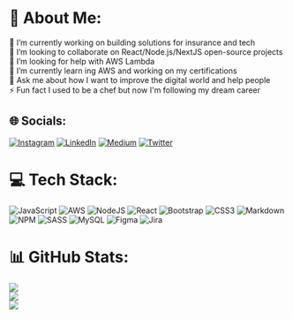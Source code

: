 # 💫 About Me:
🔭 I’m currently working on building solutions for insurance and tech<br>👯 I’m looking to collaborate on React/Node.js/NextJS open-source projects<br>🤝 I’m looking for help with AWS Lambda<br>🌱 I’m currently learn ing AWS and working on my certifications<br>💬 Ask me about how I want to improve the digital world and help people<br>⚡ Fun fact I used to be a chef but now I'm following my dream career


## 🌐 Socials:
[![Instagram](https://img.shields.io/badge/Instagram-%23E4405F.svg?logo=Instagram&logoColor=white)](https://instagram.com/aaronrileyy_) [![LinkedIn](https://img.shields.io/badge/LinkedIn-%230077B5.svg?logo=linkedin&logoColor=white)](https://linkedin.com/in/aaron-riley-b2b686178) [![Medium](https://img.shields.io/badge/Medium-12100E?logo=medium&logoColor=white)](https://medium.com/@@aaronriley_) [![Twitter](https://img.shields.io/badge/Twitter-%231DA1F2.svg?logo=Twitter&logoColor=white)](https://twitter.com/@ARileyDev) 

# 💻 Tech Stack:
![JavaScript](https://img.shields.io/badge/javascript-%23323330.svg?style=for-the-badge&logo=javascript&logoColor=%23F7DF1E) ![AWS](https://img.shields.io/badge/AWS-%23FF9900.svg?style=for-the-badge&logo=amazon-aws&logoColor=white) ![NodeJS](https://img.shields.io/badge/node.js-6DA55F?style=for-the-badge&logo=node.js&logoColor=white) ![React](https://img.shields.io/badge/react-%2320232a.svg?style=for-the-badge&logo=react&logoColor=%2361DAFB)  ![Bootstrap](https://img.shields.io/badge/bootstrap-%23563D7C.svg?style=for-the-badge&logo=bootstrap&logoColor=white) ![CSS3](https://img.shields.io/badge/css3-%231572B6.svg?style=for-the-badge&logo=css3&logoColor=white) ![Markdown](https://img.shields.io/badge/markdown-%23000000.svg?style=for-the-badge&logo=markdown&logoColor=white) ![NPM](https://img.shields.io/badge/NPM-%23000000.svg?style=for-the-badge&logo=npm&logoColor=white) ![SASS](https://img.shields.io/badge/SASS-hotpink.svg?style=for-the-badge&logo=SASS&logoColor=white)  ![MySQL](https://img.shields.io/badge/mysql-%2300f.svg?style=for-the-badge&logo=mysql&logoColor=white) ![Figma](https://img.shields.io/badge/figma-%23F24E1E.svg?style=for-the-badge&logo=figma&logoColor=white) ![Jira](https://img.shields.io/badge/jira-%230A0FFF.svg?style=for-the-badge&logo=jira&logoColor=white)
# 📊 GitHub Stats:
![](https://github-readme-stats.vercel.app/api?username=aaron-riley&theme=tokyonight&hide_border=true&include_all_commits=false&count_private=false)<br/>
![](https://github-readme-streak-stats.herokuapp.com/?user=aaron-riley&theme=tokyonight&hide_border=true)<br/>
![](https://github-readme-stats.vercel.app/api/top-langs/?username=aaron-riley&theme=tokyonight&hide_border=true&include_all_commits=false&count_private=false&layout=compact)
